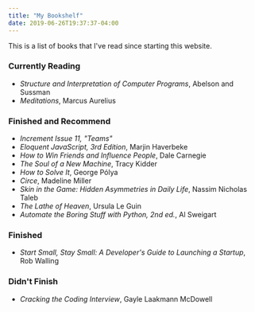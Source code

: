 ```yaml
---
title: "My Bookshelf"
date: 2019-06-26T19:37:37-04:00
---
```


This is a list of books that I've read since starting this website.

### Currently Reading

- _Structure and Interpretation of Computer Programs_, Abelson and Sussman
- _Meditations_, Marcus Aurelius

### Finished and Recommend

- _Increment Issue 11, "Teams"_
- _Eloquent JavaScript, 3rd Edition_, Marjin Haverbeke
- _How to Win Friends and Influence People_, Dale Carnegie
- _The Soul of a New Machine_, Tracy Kidder
- _How to Solve It_, George Pólya
- _Circe_, Madeline Miller
- _Skin in the Game: Hidden Asymmetries in Daily Life_, Nassim Nicholas Taleb
- _The Lathe of Heaven_, Ursula Le Guin
- _Automate the Boring Stuff with Python, 2nd ed._, Al Sweigart

### Finished

- _Start Small, Stay Small: A Developer's Guide to Launching a Startup_,
  Rob Walling

### Didn't Finish

- _Cracking the Coding Interview_, Gayle Laakmann McDowell

